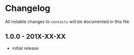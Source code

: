 # Changelog

All notable changes to `contacts` will be documented in this file

## 1.0.0 - 201X-XX-XX

- initial release
